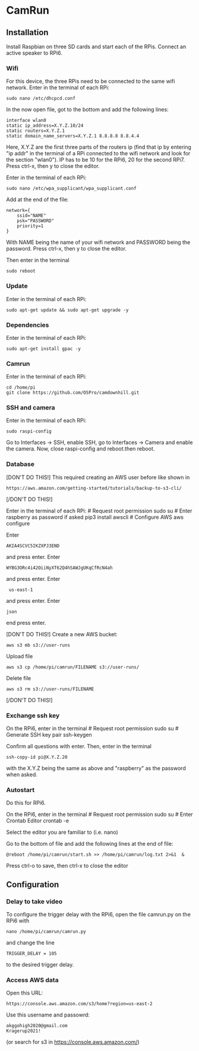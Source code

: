 # CamRun


## Installation

Install Raspbian on three SD cards and start each of the RPis.
Connect an active speaker to RPi6.

### Wifi

For this device, the three RPis need to be connected to the same wifi network.
Enter in the terminal of each RPi:

    sudo nano /etc/dhcpcd.conf

In the now open file, got to the bottom and add the following lines:

    interface wlan0
    static ip_address=X.Y.Z.10/24
    static routers=X.Y.Z.1
    static domain_name_servers=X.Y.Z.1 8.8.8.8 8.8.4.4

Here, X.Y.Z are the first three parts of the routers ip (find that ip by entering "ip addr"
in the terminal of a RPi connected to the wifi network and look for the section "wlan0").
IP has to be 10 for the RPi6, 20 for the second RPi7.
Press ctrl-x, then y to close the editor.

Enter in the terminal of each RPi:

    sudo nano /etc/wpa_supplicant/wpa_supplicant.conf

Add at the end of the file:

    network={
        ssid="NAME"
        psk="PASSWORD"
        priority=1
    }

With NAME being the name of your wifi network and PASSWORD being the password.
Press ctrl-x, then y to close the editor.

Then enter in the terminal

    sudo reboot

### Update

Enter in the terminal of each RPi:

    sudo apt-get update && sudo apt-get upgrade -y

### Dependencies

Enter in the terminal of each RPi:

    sudo apt-get install gpac -y

### Camrun

Enter in the terminal of each RPi:

    cd /home/pi
    git clone https://github.com/OSPro/camdownhill.git

### SSH and camera

Enter in the terminal of each RPi:

    sudo raspi-config

Go to Interfaces -> SSH, enable SSH, go to Interfaces -> Camera and enable the camera. 
Now, close raspi-config and reboot.then reboot.

### Database

[DON'T DO THIS!]
This required creating an AWS user before like shown in

    https://aws.amazon.com/getting-started/tutorials/backup-to-s3-cli/

[/DON'T DO THIS!]

Enter in the terminal of each RPi:
	# Request root permission
	sudo su 
	# Enter raspberry as password if asked
    pip3 install awscli
	# Configure AWS
    aws configure

Enter
    
    AKIA4SCVC5IKZXPJ3END

and press enter. Enter

    WYBG3ORc4i42OiiNyXT62Q4hSAWJgUKqCfRcN4ah

and press enter. Enter

     us-east-1

and press enter. Enter

    json

end press enter.

[DON'T DO THIS!]
Create a new AWS bucket:

    aws s3 mb s3://user-runs

Upload file

    aws s3 cp /home/pi/camrun/FILENAME s3://user-runs/

Delete file

    aws s3 rm s3://user-runs/FILENAME

[/DON'T DO THIS!]

### Exchange ssh key

On the RPi6, enter in the terminal
	# Request root permission
    sudo su
	# Generate SSH key pair
	ssh-keygen

Confirm all questions with enter. Then, enter in the terminal

    ssh-copy-id pi@X.Y.Z.20

with the X.Y.Z being the same as above and "raspberry" as the password when asked.

### Autostart

Do this for RPi6.

On the RPi6, enter in the terminal
	# Request root permission
    sudo su
	# Enter Crontab Editor
    crontab -e

Select the editor you are familiar to (i.e. nano)

Go to the bottom of file and add the following lines at the end of file:

	@reboot /home/pi/camrun/start.sh >> /home/pi/camrun/log.txt 2>&1  &

Press ctrl-o to save, then ctrl-x to close the editor

## Configuration

### Delay to take video

To configure the trigger delay with the RPi6,
open the file camrun.py on the RPi6 with

    nano /home/pi/camrun/camrun.py

and change the line

    TRIGGER_DELAY = 105

to the desired trigger delay.

### Access AWS data

Open this URL:

    https://console.aws.amazon.com/s3/home?region=us-east-2

Use this username and passowrd:

    akggohigh2020@gmail.com
	Kragerup2021!

(or search for s3 in https://console.aws.amazon.com/)
